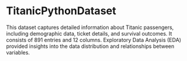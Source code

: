 # TitanicPythonDataset
This dataset captures detailed information about Titanic passengers, including demographic data, ticket details, and survival outcomes. It consists of 891 entries and 12 columns. Exploratory Data Analysis (EDA) provided insights into the data distribution and relationships between variables. 
